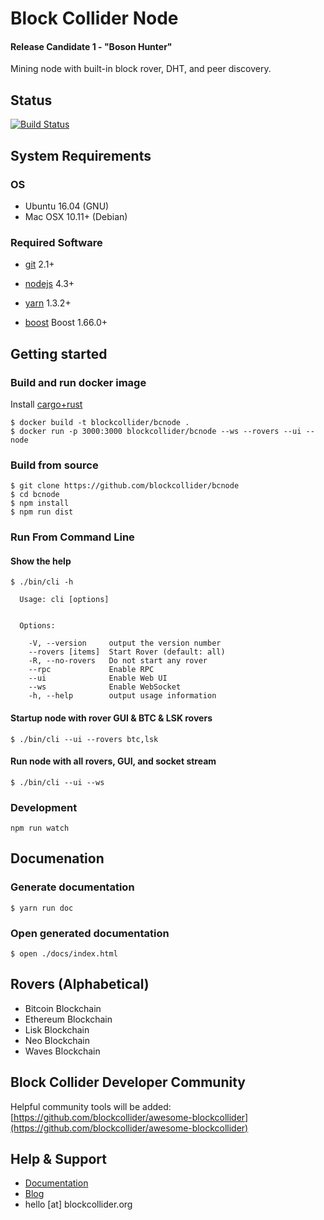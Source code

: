 Block Collider Node
===================
#### Release Candidate 1 - "Boson Hunter"

Mining node with built-in block rover, DHT, and peer discovery.

## Status

[![Build Status](https://travis-ci.com/blockcollider/bcnode.png?token=zcFCsPT3bTmtCApsaoXp&branch=master)](https://travis-ci.com/blockcollider/bcnode)

## System Requirements

### OS

- Ubuntu 16.04 (GNU)
- Mac OSX 10.11+ (Debian)

### Required Software

- [git](https://git-scm.com/downloads) 2.1+
- [nodejs](https://nodejs.org) 4.3+
- [yarn](https://yarnpkg.com/en/docs/install) 1.3.2+

- [boost](http://www.boost.org/) Boost 1.66.0+

## Getting started

### Build and run docker image

Install [cargo+rust](https://doc.rust-lang.org/cargo/getting-started/installation.html)

```
$ docker build -t blockcollider/bcnode .
$ docker run -p 3000:3000 blockcollider/bcnode --ws --rovers --ui --node
```

### Build from source

```
$ git clone https://github.com/blockcollider/bcnode
$ cd bcnode
$ npm install
$ npm run dist
```

### Run From Command Line

#### Show the help

```
$ ./bin/cli -h

  Usage: cli [options]


  Options:

    -V, --version     output the version number
    --rovers [items]  Start Rover (default: all)
    -R, --no-rovers   Do not start any rover
    --rpc             Enable RPC
    --ui              Enable Web UI
    --ws              Enable WebSocket
    -h, --help        output usage information

```

#### Startup node with rover GUI & BTC & LSK rovers

```
$ ./bin/cli --ui --rovers btc,lsk
```

#### Run node with all rovers, GUI, and socket stream   

```
$ ./bin/cli --ui --ws
```

### Development

```
npm run watch
```

## Documenation

### Generate documentation

```
$ yarn run doc
```

### Open generated documentation

```
$ open ./docs/index.html
```

## Rovers (Alphabetical)
* Bitcoin Blockchain
* Ethereum Blockchain
* Lisk Blockchain
* Neo Blockchain
* Waves Blockchain

## Block Collider Developer Community

Helpful community tools will be added: [https://github.com/blockcollider/awesome-blockcollider](https://github.com/blockcollider/awesome-blockcollider)

## Help & Support
* [Documentation](https://docs.blockcollider.org/docs)
* [Blog](https://blog.blockcollider.org/latest)
* hello [at] blockcollider.org
